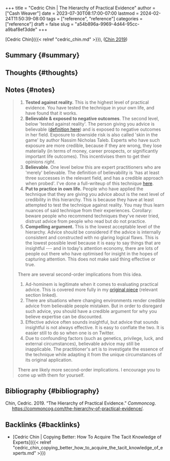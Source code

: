 +++
title = "Cedric Chin | The Hierarchy of Practical Evidence"
author = ["Cash Weaver"]
date = 2023-07-30T08:17:00-07:00
lastmod = 2024-02-24T11:50:39-08:00
tags = ["reference", "reference"]
categories = ["reference"]
draft = false
slug = "a54b896a-9969-4d44-95cc-a9baf8ef3dde"
+++

[Cedric Chin]({{< relref "cedric_chin.md" >}}), (<a href="#citeproc_bib_item_1">Chin 2019</a>)


## Summary {#summary}


## Thoughts {#thoughts}


## Notes {#notes}

> 1.  **Tested against reality.** This is the highest level of practical evidence. You have tested the technique in your own life, and have found that it works.
> 2.  **Believable &amp; exposed to negative outcomes**. The second level, below 'tested against reality'. The person giving you advice is believable ([definition here](https://commoncog.com/believability/)) and is exposed to negative outcomes in her field. Exposure to downside risk is also called 'skin in the game' by author Nassim Nicholas Taleb. Experts who have such exposure are more credible, because if they are wrong, they lose materially (in terms of money, career prospects, or significantly important life outcomes). This incentivises them to get their opinions _right_.
> 3.  **Believable**. One level below this are expert practitioners who are 'merely' believable. The definition of believability is 'has at least three successes in the relevant field, and has a credible approach when probed'. I've done a full-writeup of this technique [here](https://commoncog.com/believability/).
> 4.  **Put to practice in own life.** People who have applied the technique that they are giving you advice about is the next level of credibility in this hierarchy. This is because they have at least attempted to test the technique against reality. You may thus learn nuances of said technique from their experiences. Corollary: beware people who recommend techniques they've never tried, distrust advice from people who read but do not practice.
> 5.  **Compelling argument.** This is the lowest acceptable level of the hierarchy. Advice should be considered if the advice is internally consistent and constructed with no glaring logical flaws. This is the lowest possible level because it is easy to say things that are insightful --- and in today's attention economy, there are lots of people out there who have optimised for insight in the hopes of capturing attention. This does not make said thing effective or true.
>
> There are several second-order implications from this idea.
>
> 1.  Ad-hominem is legitimate when it comes to evaluating practical advice. This is covered more fully in my [original piece](https://commoncog.com/putting-mental-models-to-practice-part-6-a-personal-epistemology-of-practice/#evaluating-anecdata) (relevant section linked).
> 2.  There are situations where changing environments render credible advice from believable people mistaken. But in order to disregard such advice, you should have a credible argument for why you believe expertise can be discounted.
> 3.  Effective advice often sounds insightful, but advice that sounds insightful is not always effective. It is easy to conflate the two. It is easier still to do so when one is on Twitter.
> 4.  Due to confounding factors (such as genetics, privilege, luck, and external circumstances), believable advice may still be inapplicable. The practitioner's art is to investigate the essence of the technique while adapting it from the unique circumstances of its original application.
>
> There are likely more second-order implications. I encourage you to come up with them for yourself.


## Bibliography {#bibliography}

<style>.csl-entry{text-indent: -1.5em; margin-left: 1.5em;}</style><div class="csl-bib-body">
  <div class="csl-entry"><a id="citeproc_bib_item_1"></a>Chin, Cedric. 2019. “The Hierarchy of Practical Evidence.” <i>Commoncog</i>. <a href="https://commoncog.com/the-hierarchy-of-practical-evidence/">https://commoncog.com/the-hierarchy-of-practical-evidence/</a>.</div>
</div>


## Backlinks {#backlinks}

-   [Cedric Chin | Copying Better: How To Acquire The Tacit Knowledge of Experts]({{< relref "cedric_chin_copying_better_how_to_acquire_the_tacit_knowledge_of_experts.md" >}})
